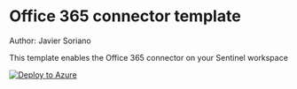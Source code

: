 # Office 365 connector template

Author: Javier Soriano

This template enables the Office 365 connector on your Sentinel workspace

[![Deploy to Azure](https://aka.ms/deploytoazurebutton)](https://portal.azure.com/#create/Microsoft.Template/uri/https%3A%2F%2Fraw.githubusercontent.com%2Fjaviersoriano%2FAzure-Sentinel%2Fjavier-arm%2FTools%2FARM-Templates%2FDataConnectors%2FOffice365%2FOffice365.json)